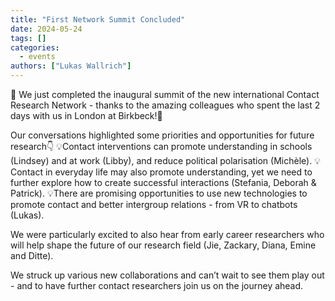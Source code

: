 ```yaml
---
title: "First Network Summit Concluded"
date: 2024-05-24
tags: []
categories:
  - events
authors: ["Lukas Wallrich"]
---
```


🌟 We just completed the inaugural summit of the new international Contact Research Network - thanks to the amazing colleagues who spent the last 2 days with us in London at Birkbeck!🌟
  
  Our conversations highlighted some priorities and opportunities for future research👇
  💡Contact interventions can promote understanding in schools (Lindsey) and at work (Libby), and reduce political polarisation (Michèle).
  💡Contact in everyday life may also promote understanding, yet we need to further explore how to create successful interactions (Stefania, Deborah & Patrick).
  💡There are promising opportunities to use new technologies to promote contact and better intergroup relations - from VR to chatbots (Lukas).
  
  We were particularly excited to also hear from early career researchers who will help shape the future of our research field (Jie, Zackary, Diana, Emine and Ditte).
  
  We struck up various new collaborations and can’t wait to see them play out - and to have further contact researchers join us on the journey ahead.
  

